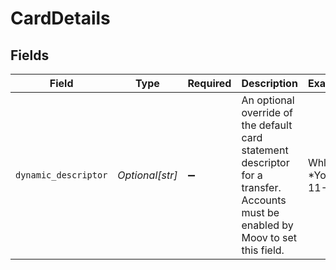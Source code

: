 # CardDetails


## Fields

| Field                                                                                                                             | Type                                                                                                                              | Required                                                                                                                          | Description                                                                                                                       | Example                                                                                                                           |
| --------------------------------------------------------------------------------------------------------------------------------- | --------------------------------------------------------------------------------------------------------------------------------- | --------------------------------------------------------------------------------------------------------------------------------- | --------------------------------------------------------------------------------------------------------------------------------- | --------------------------------------------------------------------------------------------------------------------------------- |
| `dynamic_descriptor`                                                                                                              | *Optional[str]*                                                                                                                   | :heavy_minus_sign:                                                                                                                | An optional override of the default card statement descriptor for a transfer. Accounts must be enabled by Moov to set this field. | WhlBdy *Yoga 11-12                                                                                                                |
